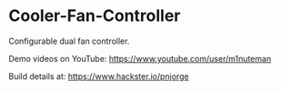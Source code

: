 # Cooler-Fan-Controller
Configurable dual fan controller.


Demo videos on YouTube: https://www.youtube.com/user/m1nuteman

Build details at: https://www.hackster.io/pnjorge
